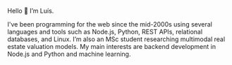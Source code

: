 Hello 👋 I’m Luís.

I've been programming for the web since the mid-2000s using several languages and tools such as Node.js, Python, REST APIs, relational databases, and Linux. I’m also an MSc student researching multimodal real estate valuation models. My main interests are backend development in Node.js and Python and machine learning.
